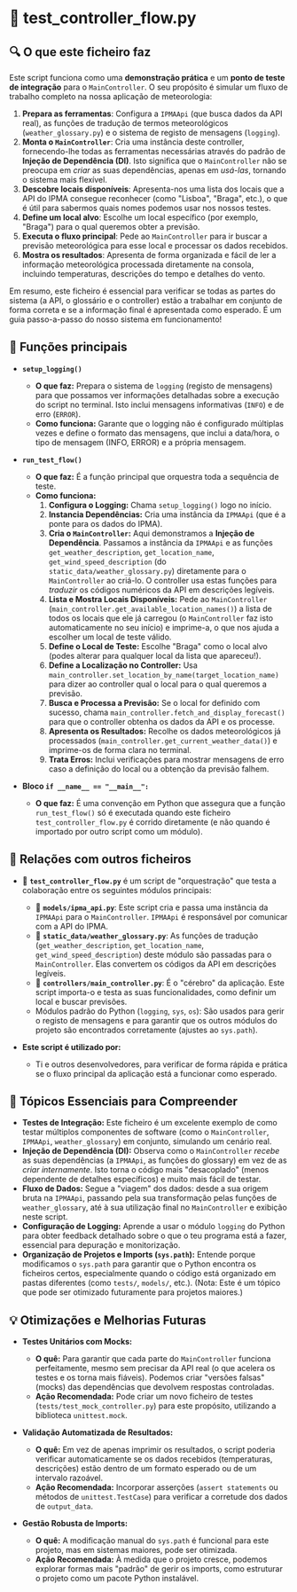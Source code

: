 # 📄 test_controller_flow.py

## 🔍 O que este ficheiro faz
Este script funciona como uma **demonstração prática** e um **ponto de teste de integração** para o `MainController`. O seu propósito é simular um fluxo de trabalho completo na nossa aplicação de meteorologia:
1.  **Prepara as ferramentas**: Configura a `IPMAApi` (que busca dados da API real), as funções de tradução de termos meteorológicos (`weather_glossary.py`) e o sistema de registo de mensagens (`logging`).
2.  **Monta o `MainController`**: Cria uma instância deste controller, fornecendo-lhe todas as ferramentas necessárias através do padrão de **Injeção de Dependência (DI)**. Isto significa que o `MainController` não se preocupa em *criar* as suas dependências, apenas em *usá-las*, tornando o sistema mais flexível.
3.  **Descobre locais disponíveis**: Apresenta-nos uma lista dos locais que a API do IPMA consegue reconhecer (como "Lisboa", "Braga", etc.), o que é útil para sabermos quais nomes podemos usar nos nossos testes.
4.  **Define um local alvo**: Escolhe um local específico (por exemplo, "Braga") para o qual queremos obter a previsão.
5.  **Executa o fluxo principal**: Pede ao `MainController` para ir buscar a previsão meteorológica para esse local e processar os dados recebidos.
6.  **Mostra os resultados**: Apresenta de forma organizada e fácil de ler a informação meteorológica processada diretamente na consola, incluindo temperaturas, descrições do tempo e detalhes do vento.

Em resumo, este ficheiro é essencial para verificar se todas as partes do sistema (a API, o glossário e o controller) estão a trabalhar em conjunto de forma correta e se a informação final é apresentada como esperado. É um guia passo-a-passo do nosso sistema em funcionamento!

## 🧠 Funções principais

- **`setup_logging()`**
    - **O que faz:** Prepara o sistema de `logging` (registo de mensagens) para que possamos ver informações detalhadas sobre a execução do script no terminal. Isto inclui mensagens informativas (`INFO`) e de erro (`ERROR`).
    - **Como funciona:** Garante que o logging não é configurado múltiplas vezes e define o formato das mensagens, que inclui a data/hora, o tipo de mensagem (INFO, ERROR) e a própria mensagem.

- **`run_test_flow()`**
    - **O que faz:** É a função principal que orquestra toda a sequência de teste.
    - **Como funciona:**
        1.  **Configura o Logging:** Chama `setup_logging()` logo no início.
        2.  **Instancia Dependências:** Cria uma instância da `IPMAApi` (que é a ponte para os dados do IPMA).
        3.  **Cria o `MainController`:** Aqui demonstramos a **Injeção de Dependência**. Passamos a instância da `IPMAApi` e as funções `get_weather_description`, `get_location_name`, `get_wind_speed_description` (do `static_data/weather_glossary.py`) diretamente para o `MainController` ao criá-lo. O controller usa estas funções para *traduzir* os códigos numéricos da API em descrições legíveis.
        4.  **Lista e Mostra Locais Disponíveis:** Pede ao `MainController` (`main_controller.get_available_location_names()`) a lista de todos os locais que ele já carregou (o `MainController` faz isto automaticamente no seu início) e imprime-a, o que nos ajuda a escolher um local de teste válido.
        5.  **Define o Local de Teste:** Escolhe "Braga" como o local alvo (podes alterar para qualquer local da lista que apareceu!).
        6.  **Define a Localização no Controller:** Usa `main_controller.set_location_by_name(target_location_name)` para dizer ao controller qual o local para o qual queremos a previsão.
        7.  **Busca e Processa a Previsão:** Se o local for definido com sucesso, chama `main_controller.fetch_and_display_forecast()` para que o controller obtenha os dados da API e os processe.
        8.  **Apresenta os Resultados:** Recolhe os dados meteorológicos já processados (`main_controller.get_current_weather_data()`) e imprime-os de forma clara no terminal.
        9.  **Trata Erros:** Inclui verificações para mostrar mensagens de erro caso a definição do local ou a obtenção da previsão falhem.

- **Bloco `if __name__ == "__main__":`**
    - **O que faz:** É uma convenção em Python que assegura que a função `run_test_flow()` só é executada quando este ficheiro `test_controller_flow.py` é corrido diretamente (e não quando é importado por outro script como um módulo).

## 🔁 Relações com outros ficheiros

- 📁 **`test_controller_flow.py`** é um script de "orquestração" que testa a colaboração entre os seguintes módulos principais:
    - 📁 **`models/ipma_api.py`**: Este script cria e passa uma instância da `IPMAApi` para o `MainController`. `IPMAApi` é responsável por comunicar com a API do IPMA.
    - 📁 **`static_data/weather_glossary.py`**: As funções de tradução (`get_weather_description`, `get_location_name`, `get_wind_speed_description`) deste módulo são passadas para o `MainController`. Elas convertem os códigos da API em descrições legíveis.
    - 📁 **`controllers/main_controller.py`**: É o "cérebro" da aplicação. Este script importa-o e testa as suas funcionalidades, como definir um local e buscar previsões.
    - Módulos padrão do Python (`logging`, `sys`, `os`): São usados para gerir o registo de mensagens e para garantir que os outros módulos do projeto são encontrados corretamente (ajustes ao `sys.path`).

- **Este script é utilizado por:**
    - Ti e outros desenvolvedores, para verificar de forma rápida e prática se o fluxo principal da aplicação está a funcionar como esperado.

## 📌 Tópicos Essenciais para Compreender

-   **Testes de Integração:** Este ficheiro é um excelente exemplo de como testar múltiplos componentes de software (como o `MainController`, `IPMAApi`, `weather_glossary`) em conjunto, simulando um cenário real.
-   **Injeção de Dependência (DI):** Observa como o `MainController` *recebe* as suas dependências (a `IPMAApi`, as funções do glossary) em vez de as *criar internamente*. Isto torna o código mais "desacoplado" (menos dependente de detalhes específicos) e muito mais fácil de testar.
-   **Fluxo de Dados:** Segue a "viagem" dos dados: desde a sua origem bruta na `IPMAApi`, passando pela sua transformação pelas funções de `weather_glossary`, até à sua utilização final no `MainController` e exibição neste script.
-   **Configuração de Logging:** Aprende a usar o módulo `logging` do Python para obter feedback detalhado sobre o que o teu programa está a fazer, essencial para depuração e monitorização.
-   **Organização de Projetos e Imports (`sys.path`):** Entende porque modificamos o `sys.path` para garantir que o Python encontra os ficheiros certos, especialmente quando o código está organizado em pastas diferentes (como `tests/`, `models/`, etc.). (Nota: Este é um tópico que pode ser otimizado futuramente para projetos maiores.)

## 💡 Otimizações e Melhorias Futuras

-   **Testes Unitários com Mocks:**
    -   **O quê:** Para garantir que cada parte do `MainController` funciona perfeitamente, mesmo sem precisar da API real (o que acelera os testes e os torna mais fiáveis). Podemos criar "versões falsas" (mocks) das dependências que devolvem respostas controladas.
    -   **Ação Recomendada:** Pode criar um novo ficheiro de testes (`tests/test_mock_controller.py`) para este propósito, utilizando a biblioteca `unittest.mock`.

-   **Validação Automatizada de Resultados:**
    -   **O quê:** Em vez de apenas imprimir os resultados, o script poderia verificar automaticamente se os dados recebidos (temperaturas, descrições) estão dentro de um formato esperado ou de um intervalo razoável.
    -   **Ação Recomendada:** Incorporar asserções (`assert statements` ou métodos de `unittest.TestCase`) para verificar a corretude dos dados de `output_data`.

-   **Gestão Robusta de Imports:**
    -   **O quê:** A modificação manual do `sys.path` é funcional para este projeto, mas em sistemas maiores, pode ser otimizada.
    -   **Ação Recomendada:** À medida que o projeto cresce, podemos explorar formas mais "padrão" de gerir os imports, como estruturar o projeto como um pacote Python instalável.